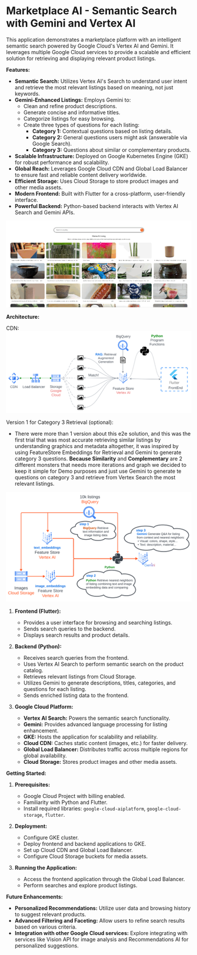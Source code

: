 # Marketplace AI - Semantic Search with Gemini and Vertex AI

This application demonstrates a marketplace platform with an intelligent semantic search powered by Google Cloud's Vertex AI and Gemini. It leverages multiple Google Cloud services to provide a scalable and efficient solution for retrieving and displaying relevant product listings.

**Features:**

* **Semantic Search:** Utilizes Vertex AI's Search to understand user intent and retrieve the most relevant listings based on meaning, not just keywords.
* **Gemini-Enhanced Listings:** Employs Gemini to:
    * Clean and refine product descriptions.
    * Generate concise and informative titles.
    * Categorize listings for easy browsing.
    * Create three types of questions for each listing:
        * **Category 1:** Contextual questions based on listing details.
        * **Category 2:** General questions users might ask (answerable via Google Search).
        * **Category 3:**  Questions about similar or complementary products.
* **Scalable Infrastructure:** Deployed on Google Kubernetes Engine (GKE) for robust performance and scalability.
* **Global Reach:** Leverages Google Cloud CDN and Global Load Balancer to ensure fast and reliable content delivery worldwide.
* **Efficient Storage:** Uses Cloud Storage to store product images and other media assets.
* **Modern Frontend:** Built with Flutter for a cross-platform, user-friendly interface.
* **Powerful Backend:** Python-based backend interacts with Vertex AI Search and Gemini APIs.

![](./images/marketplace1.gif)

**Architecture:**

CDN:
![](./images/cdn.png)

Version 1 for Category 3 Retrieval (optional):
- There were more than 1 version about this e2e solution, and this was the first trial that was most accurate retrieving similar listings by understanding graphics and metadata
altogether, it was inspired by using FeatureStore Embeddings for Retrieval and Gemini to generate category 3 questions. **Because Similarity** and **Complementary** are 2 different monsters
that needs more iterations and graph we decided to keep it simple for Demo purposes and just use Gemini to generate te questions on category 3 and retrieve from Vertex Search the most relevant listings.

![](./images/1st_version.png)

1. **Frontend (Flutter):**
    - Provides a user interface for browsing and searching listings.
    - Sends search queries to the backend.
    - Displays search results and product details.

2. **Backend (Python):**
    - Receives search queries from the frontend.
    - Uses Vertex AI Search to perform semantic search on the product catalog.
    - Retrieves relevant listings from Cloud Storage.
    - Utilizes Gemini to generate descriptions, titles, categories, and questions for each listing.
    - Sends enriched listing data to the frontend.

3. **Google Cloud Platform:**
    - **Vertex AI Search:**  Powers the semantic search functionality.
    - **Gemini:**  Provides advanced language processing for listing enhancement.
    - **GKE:** Hosts the application for scalability and reliability.
    - **Cloud CDN:**  Caches static content (images, etc.) for faster delivery.
    - **Global Load Balancer:** Distributes traffic across multiple regions for global availability.
    - **Cloud Storage:** Stores product images and other media assets.

**Getting Started:**

1. **Prerequisites:**
    - Google Cloud Project with billing enabled.
    - Familiarity with Python and Flutter.
    - Install required libraries: `google-cloud-aiplatform`, `google-cloud-storage`, `flutter`.

2. **Deployment:**
    - Configure GKE cluster.
    - Deploy frontend and backend applications to GKE.
    - Set up Cloud CDN and Global Load Balancer.
    - Configure Cloud Storage buckets for media assets.

3. **Running the Application:**
    - Access the frontend application through the Global Load Balancer.
    - Perform searches and explore product listings.

**Future Enhancements:**

* **Personalized Recommendations:** Utilize user data and browsing history to suggest relevant products.
* **Advanced Filtering and Faceting:** Allow users to refine search results based on various criteria.
* **Integration with other Google Cloud services:** Explore integrating with services like Vision API for image analysis and Recommendations AI for personalized suggestions.